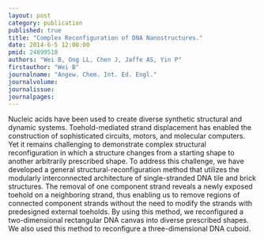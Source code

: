 ```yaml
---
layout: post
category: publication
published: true
title: "Complex Reconfiguration of DNA Nanostructures."
date: 2014-6-5 12:00:00
pmid: 24899518
authors: "Wei B, Ong LL, Chen J, Jaffe AS, Yin P"
firstauthor: "Wei B"
journalname: "Angew. Chem. Int. Ed. Engl."
journalvolume:
journalissue:
journalpages:
---
```


Nucleic acids have been used to create diverse synthetic structural and dynamic systems. Toehold-mediated strand displacement has enabled the construction of sophisticated circuits, motors, and molecular computers. Yet it remains challenging to demonstrate complex structural reconfiguration in which a structure changes from a starting shape to another arbitrarily prescribed shape. To address this challenge, we have developed a general structural-reconfiguration method that utilizes the modularly interconnected architecture of single-stranded DNA tile and brick structures. The removal of one component strand reveals a newly exposed toehold on a neighboring strand, thus enabling us to remove regions of connected component strands without the need to modify the strands with predesigned external toeholds. By using this method, we reconfigured a two-dimensional rectangular DNA canvas into diverse prescribed shapes. We also used this method to reconfigure a three-dimensional DNA cuboid.

